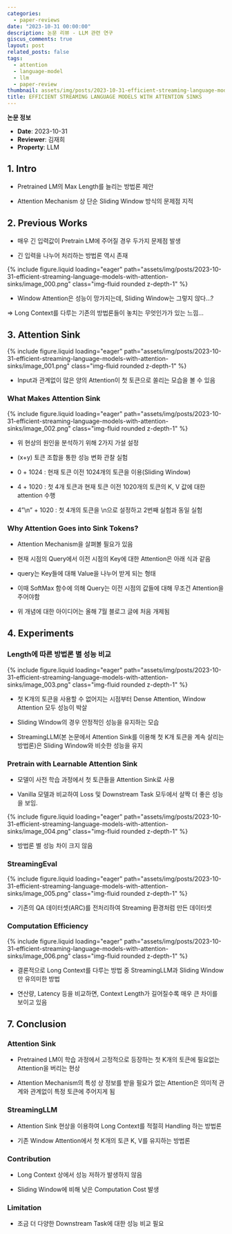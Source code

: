 ```yaml
---
categories:
  - paper-reviews
date: "2023-10-31 00:00:00"
description: 논문 리뷰 - LLM 관련 연구
giscus_comments: true
layout: post
related_posts: false
tags:
  - attention
  - language-model
  - llm
  - paper-review
thumbnail: assets/img/posts/2023-10-31-efficient-streaming-language-models-with-attention-sinks/thumbnail.jpg
title: EFFICIENT STREAMING LANGUAGE MODELS WITH ATTENTION SINKS
---
```


**논문 정보**

- **Date**: 2023-10-31
- **Reviewer**: 김재희
- **Property**: LLM

## 1. Intro

- Pretrained LM의 Max Length를 늘리는 방법론 제안

- Attention Mechanism 상 단순 Sliding Window 방식의 문제점 지적

## 2. Previous Works

- 매우 긴 입력값이 Pretrain LM에 주어질 경우 두가지 문제점 발생

- 긴 입력을 나누어 처리하는 방법론 역시 존재

{% include figure.liquid loading="eager" path="assets/img/posts/2023-10-31-efficient-streaming-language-models-with-attention-sinks/image_000.png" class="img-fluid rounded z-depth-1" %}

- Window Attention은 성능이 망가지는데, Sliding Window는 그렇지 않다…?

⇒ Long Context를 다루는 기존의 방법론들이 놓치는 무엇인가가 있는 느낌…

## 3. Attention Sink

{% include figure.liquid loading="eager" path="assets/img/posts/2023-10-31-efficient-streaming-language-models-with-attention-sinks/image_001.png" class="img-fluid rounded z-depth-1" %}

- Input과 관계없이 많은 양의 Attention이 첫 토큰으로 쏠리는 모습을 볼 수 있음

### What Makes Attention Sink

{% include figure.liquid loading="eager" path="assets/img/posts/2023-10-31-efficient-streaming-language-models-with-attention-sinks/image_002.png" class="img-fluid rounded z-depth-1" %}

- 위 현상의 원인을 분석하기 위해 2가지 가설 설정

- (x+y) 토큰 조합을 통한 성능 변화 관찰 실험

- 0 + 1024 : 현재 토큰 이전 1024개의 토큰을 이용(Sliding Window)

- 4 + 1020 : 첫 4개 토큰과 현재 토큰 이전 1020개의 토큰의 K, V 값에 대한 attention 수행

- 4”\n” + 1020 : 첫 4개의 토큰을 \n으로 설정하고 2번째 실험과 동일 실험

### Why Attention Goes into Sink Tokens?

- Attention Mechanism을 살펴볼 필요가 있음

- 현재 시점의 Query에서 이전 시점의 Key에 대한 Attention은 아래 식과 같음

- query는 Key들에 대해 Value을 나누어 받게 되는 형태

- 이때 SoftMax 함수에 의해 Query는 이전 시점의 값들에 대해 무조건 Attention을 주어야함

- 위 개념에 대한 아이디어는 올해 7월 블로그 글에 처음 개제됨

## 4. Experiments

### Length에 따른 방법론 별 성능 비교

{% include figure.liquid loading="eager" path="assets/img/posts/2023-10-31-efficient-streaming-language-models-with-attention-sinks/image_003.png" class="img-fluid rounded z-depth-1" %}

- 첫 K개의 토큰을 사용할 수 없어지는 시점부터 Dense Attention, Window Attention 모두 성능이 박살

- Sliding Window의 경우 안정적인 성능을 유지하는 모습

- StreamingLLM(본 논문에서 Attention Sink를 이용해 첫 K개 토큰을 계속 살리는 방법론)은 Sliding Window와 비슷한 성능을 유지

### Pretrain with Learnable Attention Sink

- 모델이 사전 학습 과정에서 첫 토큰들을 Attention Sink로 사용

- Vanilla 모델과 비교하여 Loss 및 Downstream Task 모두에서 살짝 더 좋은 성능을 보임.

{% include figure.liquid loading="eager" path="assets/img/posts/2023-10-31-efficient-streaming-language-models-with-attention-sinks/image_004.png" class="img-fluid rounded z-depth-1" %}

- 방법론 별 성능 차이 크지 않음

### StreamingEval

{% include figure.liquid loading="eager" path="assets/img/posts/2023-10-31-efficient-streaming-language-models-with-attention-sinks/image_005.png" class="img-fluid rounded z-depth-1" %}

- 기존의 QA 데이터셋(ARC)를 전처리하여 Streaming 환경처럼 만든 데이터셋

### Computation Efficiency

{% include figure.liquid loading="eager" path="assets/img/posts/2023-10-31-efficient-streaming-language-models-with-attention-sinks/image_006.png" class="img-fluid rounded z-depth-1" %}

- 결론적으로 Long Context를 다루는 방법 중 StreamingLLM과 Sliding Window만 유의미한 방법

- 연산량, Latency 등을 비교하면, Context Length가 길어질수록 매우 큰 차이를 보이고 있음

## 7. Conclusion

### Attention Sink

- Pretrained LM이 학습 과정에서 고정적으로 등장하는 첫 K개의 토큰에 필요없는 Attention을 버리는 현상

- Attention Mechanism의 특성 상 정보를 받을 필요가 없는 Attention은 의미적 관계와 관계없이 특정 토큰에 주어지게 됨

### StreamingLLM

- Attention Sink 현상을 이용하여 Long Context를 적절히 Handling 하는 방법론

- 기존 Window Attention에서 첫 K개의 토큰 K, V를 유지하는 방법론

### Contribution

- Long Context 상에서 성능 저하가 발생하지 않음

- Sliding Window에 비해 낮은 Computation Cost 발생

### Limitation

- 조금 더 다양한 Downstream Task에 대한 성능 비교 필요
